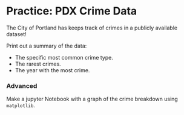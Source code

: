 # Practice: PDX Crime Data

The City of Portland has keeps track of crimes in a publicly available dataset!

Print out a summary of the data:

* The specific most common crime type.
* The rarest crimes.
* The year with the most crime.

### Advanced

Make a jupyter Notebook with a graph of the crime breakdown using `matplotlib`.
